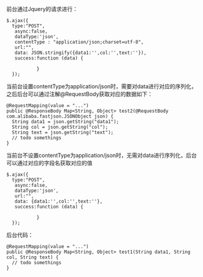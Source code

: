 前台通过Jquery的请求进行：
```
$.ajax({
  type:"POST",
   async:false,
   dataType:'json',
   contentType : "application/json;charset=utf-8",
   url:"",
   data: JSON.stringify({data1:'',col:'',text:''}),
   success:function (data) {

           }
  });
```
当前台设置contentType为application/json时，需要对data进行对应的序列化，之后后台可以通过注解@RequestBody获取对应的数据如下：
```
@RequestMapping(value = "...")
public @ResponseBody Map<String, Object> test2(@RequestBody com.alibaba.fastjson.JSONObject json) {
  String data1 = json.getString("data1");
  String col = json.getString("col");
  String text = json.getString("text");
  // todo somethings
}
```

当前台不设置contentType为application/json时，无需对data进行序列化，后台可以通过对应的字段名获取对应的值

```
$.ajax({
  type:"POST",
   async:false,
   dataType:'json',
   url:"",
   data: {data1:'',col:'',text:''},
   success:function (data) {

           }
  });
```
后台代码：
```
@RequestMapping(value = "...")
public @ResponseBody Map<String, Object> test1(String data1, String col, String text) {
  // todo somethings
}
```
